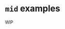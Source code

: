 # `mid` examples


WIP


<!-- INSTRUCTIONS FOR RUNNING AN EXAMPLE (need modification as it was for an old simple ex) -->

<!-- 

# Simple Example

This folder contains three parts:
- backend 
    this contains the server where the backend code is written.
- client (generated)
    this entire folder is generated by `mid`
- frontend
    this is just a simple flutter project that imports `client` to commmunicate with server. 



To run the example, clone this repository:

```sh
git clone https://github.com/osaxma/mid.git 
```

to avoid a bunch of warning and not having to run `dart packages get` for every folder, make sure to open the example only on your IDE:

```
code mid/examples/simple
```

You still need to run `dart pub get` within both `backend` and `client` folders & `flutter packages get` within `frontend` folder. 


Once done, run the server:

```
dart run backend/bin/main.dart
```

Then run the frontend:

```
cd frontend
flutter run -d chrome 
```

 -->